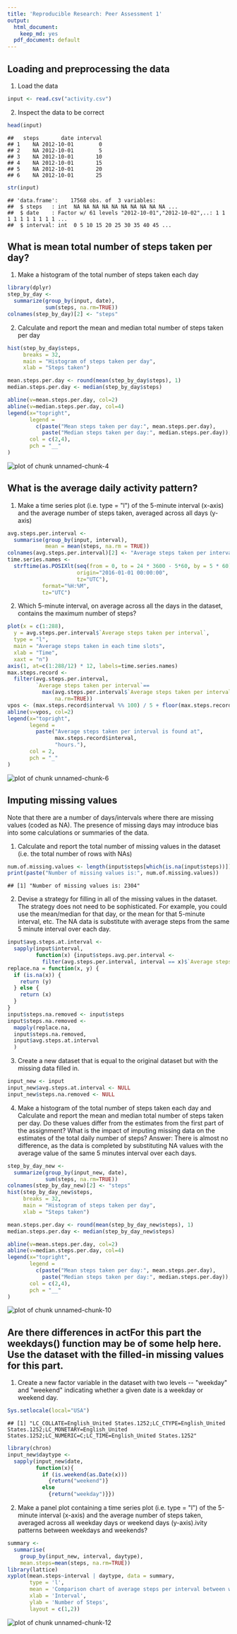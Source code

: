 ```yaml
---
title: 'Reproducible Research: Peer Assessment 1'
output:
  html_document:
    keep_md: yes
  pdf_document: default
---
```



## Loading and preprocessing the data
1. Load the data

```r
input <- read.csv("activity.csv")
```
2. Inspect the data to be correct

```r
head(input)
```

```
##   steps       date interval
## 1    NA 2012-10-01        0
## 2    NA 2012-10-01        5
## 3    NA 2012-10-01       10
## 4    NA 2012-10-01       15
## 5    NA 2012-10-01       20
## 6    NA 2012-10-01       25
```

```r
str(input)
```

```
## 'data.frame':	17568 obs. of  3 variables:
##  $ steps   : int  NA NA NA NA NA NA NA NA NA NA ...
##  $ date    : Factor w/ 61 levels "2012-10-01","2012-10-02",..: 1 1 1 1 1 1 1 1 1 1 ...
##  $ interval: int  0 5 10 15 20 25 30 35 40 45 ...
```

## What is mean total number of steps taken per day?
1. Make a histogram of the total number of steps taken each day

```r
library(dplyr)
step_by_day <-
  summarize(group_by(input, date),
            sum(steps, na.rm=TRUE))
colnames(step_by_day)[2] <- "steps"
```
2. Calculate and report the mean and median total number of steps taken per day

```r
hist(step_by_day$steps,
     breaks = 32,
     main = "Histogram of steps taken per day",
     xlab = "Steps taken")

mean.steps.per.day <- round(mean(step_by_day$steps), 1)
median.steps.per.day <- median(step_by_day$steps)

abline(v=mean.steps.per.day, col=2)
abline(v=median.steps.per.day, col=4)
legend(x="topright",
       legend =
         c(paste("Mean steps taken per day:", mean.steps.per.day), 
           paste("Median steps taken per day:", median.steps.per.day)),
       col = c(2,4),
       pch = "__"
)
```

![plot of chunk unnamed-chunk-4](figure/unnamed-chunk-4-1.png)
## What is the average daily activity pattern?
1. Make a time series plot (i.e. type = "l") of the 5-minute interval (x-axis) and the average number of steps taken, averaged across all days (y-axis)

```r
avg.steps.per.interval <- 
  summarise(group_by(input, interval),
            mean = mean(steps, na.rm = TRUE))
colnames(avg.steps.per.interval)[2] <- "Average steps taken per interval"
time.series.names <- 
  strftime(as.POSIXlt(seq(from = 0, to = 24 * 3600 - 5*60, by = 5 * 60),
                      origin="2016-01-01 00:00:00",
                      tz="UTC"), 
           format="%H:%M", 
           tz="UTC")
```
2. Which 5-minute interval, on average across all the days in the dataset, contains the maximum number of steps?

```r
plot(x = c(1:288),
  y = avg.steps.per.interval$`Average steps taken per interval`,
  type = "l",
  main = "Average steps taken in each time slots",
  xlab = "Time",
  xaxt = "n")
axis(1, at=c(1:288/12) * 12, labels=time.series.names)
max.steps.record <- 
  filter(avg.steps.per.interval,
         `Average steps taken per interval`==
           max(avg.steps.per.interval$`Average steps taken per interval`, 
               na.rm=TRUE))
vpos <- (max.steps.record$interval %% 100) / 5 + floor(max.steps.record$interval / 100) * 12 + 1
abline(v=vpos, col=2)
legend(x="topright",
       legend =
         paste("Average steps taken per interval is found at",
               max.steps.record$interval,
               "hours."),
       col = 2,
       pch = "_"
)
```

![plot of chunk unnamed-chunk-6](figure/unnamed-chunk-6-1.png)
## Imputing missing values
Note that there are a number of days/intervals where there are missing values (coded as NA). The presence of missing days may introduce bias into some calculations or summaries of the data.

1. Calculate and report the total number of missing values in the dataset (i.e. the total number of rows with NAs)

```r
num.of.missing.values <- length(input$steps[which(is.na(input$steps))])
print(paste("Number of missing values is:", num.of.missing.values))
```

```
## [1] "Number of missing values is: 2304"
```
2. Devise a strategy for filling in all of the missing values in the dataset. The strategy does not need to be sophisticated. For example, you could use the mean/median for that day, or the mean for that 5-minute interval, etc.
The NA data is substitute with average steps from the same 5 minute interval over each day.

```r
input$avg.steps.at.interval <- 
  sapply(input$interval, 
         function(x) {input$steps.avg.per.interval <- 
           filter(avg.steps.per.interval, interval == x)$`Average steps taken per interval`})
replace.na = function(x, y) {
  if (is.na(x)) {
    return (y)
  } else {
    return (x)
  }
}
input$steps.na.removed <- input$steps
input$steps.na.removed <-
  mapply(replace.na,
  input$steps.na.removed,
  input$avg.steps.at.interval
  )
```
3. Create a new dataset that is equal to the original dataset but with the missing data filled in.

```r
input_new <- input
input_new$avg.steps.at.interval <- NULL
input_new$steps.na.removed <- NULL
```
4. Make a histogram of the total number of steps taken each day and Calculate and report the mean and median total number of steps taken per day. Do these values differ from the estimates from the first part of the assignment? What is the impact of imputing missing data on the estimates of the total daily number of steps?
Answer: There is almost no difference, as the data is completed by substituting NA values with the average value of the same 5 minutes interval over each days.

```r
step_by_day_new <-
  summarize(group_by(input_new, date),
            sum(steps, na.rm=TRUE))
colnames(step_by_day_new)[2] <- "steps"
hist(step_by_day_new$steps,
     breaks = 32,
     main = "Histogram of steps taken per day",
     xlab = "Steps taken")

mean.steps.per.day <- round(mean(step_by_day_new$steps), 1)
median.steps.per.day <- median(step_by_day_new$steps)

abline(v=mean.steps.per.day, col=2)
abline(v=median.steps.per.day, col=4)
legend(x="topright",
       legend =
         c(paste("Mean steps taken per day:", mean.steps.per.day), 
           paste("Median steps taken per day:", median.steps.per.day)),
       col = c(2,4),
       pch = "__"
)
```

![plot of chunk unnamed-chunk-10](figure/unnamed-chunk-10-1.png)
## Are there differences in actFor this part the weekdays() function may be of some help here. Use the dataset with the filled-in missing values for this part.
1. Create a new factor variable in the dataset with two levels -- "weekday" and "weekend" indicating whether a given date is a weekday or weekend day.

```r
Sys.setlocale(local="USA")
```

```
## [1] "LC_COLLATE=English_United States.1252;LC_CTYPE=English_United States.1252;LC_MONETARY=English_United States.1252;LC_NUMERIC=C;LC_TIME=English_United States.1252"
```

```r
library(chron)
input_new$daytype <- 
  sapply(input_new$date, 
         function(x){
           if (is.weekend(as.Date(x))) 
             {return("weekend")} 
           else 
             {return("weekday")}})
```
2. Make a panel plot containing a time series plot (i.e. type = "l") of the 5-minute interval (x-axis) and the average number of steps taken, averaged across all weekday days or weekend days (y-axis).ivity patterns between weekdays and weekends?

```r
summary <- 
  summarise(
    group_by(input_new, interval, daytype), 
    mean.steps=mean(steps, na.rm=TRUE))
library(lattice)
xyplot(mean.steps~interval | daytype, data = summary,
       type = 'l',
       mean = 'Comparison chart of average steps per interval between weekdays and weekends',  
       xlab = 'Interval',
       ylab = 'Number of Steps',
       layout = c(1,2))
```

![plot of chunk unnamed-chunk-12](figure/unnamed-chunk-12-1.png)
